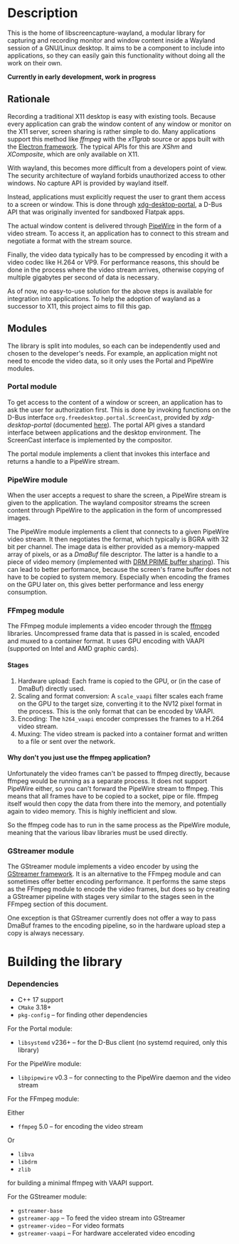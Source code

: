 Description
==================
This is the home of libscreencapture-wayland, a modular library for capturing and recording monitor and window content inside a Wayland session of a GNU/Linux desktop.
It aims to be a component to include into applications, so they can easily gain this functionality without doing all the work on their own.

**Currently in early development, work in progress**

Rationale
---------
Recording a traditional X11 desktop is easy with existing tools.
Because every application can grab the window content of any window or monitor on the X11 server, screen sharing is rather simple to do.
Many applications support this method like *ffmpeg* with the *x11grab* source or apps built with the [Electron framework](https://www.electronjs.org/).
The typical APIs for this are *XShm* and *XComposite*, which are only available on X11.

With wayland, this becomes more difficult from a developers point of view.
The security architecture of wayland forbids unauthorized access to other windows.
No capture API is provided by wayland itself.

Instead, applications must explicitly request the user to grant them access to a screen or window.
This is done through [xdg-desktop-portal](https://flatpak.github.io/xdg-desktop-portal/), a D-Bus API that was originally invented for sandboxed Flatpak apps.

The actual window content is delivered through [PipeWire](https://pipewire.org/) in the form of a video stream.
To access it, an application has to connect to this stream and negotiate a format with the stream source.

Finally, the video data typically has to be compressed by encoding it with a video codec like H.264 or VP9.
For performance reasons, this should be done in the process where the video stream arrives, otherwise copying of multiple gigabytes per second of data is necessary.

As of now, no easy-to-use solution for the above steps is available for integration into applications.
To help the adoption of wayland as a successor to X11, this project aims to fill this gap.

Modules
-------
The library is split into modules, so each can be independently used and chosen to the developer's needs.
For example, an application might not need to encode the video data, so it only uses the Portal and PipeWire modules.

### Portal module
To get access to the content of a window or screen, an application has to ask the user for authorization first.
This is done by invoking functions on the D-Bus interface `org.freedesktop.portal.ScreenCast`, provided by *xdg-desktop-portal* (documented [here](https://flatpak.github.io/xdg-desktop-portal/#gdbus-org.freedesktop.portal.ScreenCast)).
The portal API gives a standard interface between applications and the desktop environment.
The ScreenCast interface is implemented by the compositor.

The portal module implements a client that invokes this interface and returns a handle to a PipeWire stream.

### PipeWire module
When the user accepts a request to share the screen, a PipeWire stream is given to the application.
The wayland compositor streams the screen content through PipeWire to the application in the form of uncompressed images.

The PipeWire module implements a client that connects to a given PipeWire video stream.
It then negotiates the format, which typically is BGRA with 32 bit per channel.
The image data is either provided as a memory-mapped array of pixels, or as a *DmaBuf* file descriptor.
The latter is a handle to a piece of video memory (implemented with [DRM PRIME buffer sharing](https://www.kernel.org/doc/html/latest/gpu/drm-mm.html#prime-buffer-sharing)).
This can lead to better performance, because the screen's frame buffer does not have to be copied to system memory.
Especially when encoding the frames on the GPU later on, this gives better performance and less energy consumption.

### FFmpeg module
The FFmpeg module implements a video encoder through the [ffmpeg](https://ffmpeg.org/) libraries.
Uncompressed frame data that is passed in is scaled, encoded and muxed to a container format.
It uses GPU encoding with VAAPI (supported on Intel and AMD graphic cards).

#### Stages
1. Hardware upload: Each frame is copied to the GPU, or (in the case of DmaBuf) directly used.
2. Scaling and format conversion: A `scale_vaapi` filter scales each frame on the GPU to the target size, converting it to the NV12 pixel format in the process.
   This is the only format that can be encoded by VAAPI.
3. Encoding: The `h264_vaapi` encoder compresses the frames to a H.264 video stream.
4. Muxing: The video stream is packed into a container format and written to a file or sent over the network.

#### Why don't you just use the ffmpeg application?
Unfortunately the video frames can't be passed to ffmpeg directly, because ffmpeg would be running as a separate process.
It does not support PipeWire either, so you can't forward the PipeWire stream to ffmpeg.
This means that all frames have to be copied to a socket, pipe or file.
ffmpeg itself would then copy the data from there into the memory, and potentially again to video memory.
This is highly inefficient and slow.

So the ffmpeg code has to run in the same process as the PipeWire module, meaning that the various libav libraries must be used directly.

### GStreamer module
The GStreamer module implements a video encoder by using the [GStreamer framework](https://gstreamer.freedesktop.org/).
It is an alternative to the FFmpeg module and can sometimes offer better encoding performance.
It performs the same steps as the FFmpeg module to encode the video frames,
but does so by creating a GStreamer pipeline with stages very similar to the stages seen in the FFmpeg section of this document.

One exception is that GStreamer currently does not offer a way to pass DmaBuf frames to the encoding pipeline, so in the hardware upload step a copy is always necessary.

Building the library
====================

### Dependencies

- C++ 17 support
- `CMake` 3.18+
- `pkg-config` – for finding other dependencies

For the Portal module:
- `libsystemd` v236+ – for the D-Bus client (no systemd required, only this library)

For the PipeWire module:
- `libpipewire` v0.3 – for connecting to the PipeWire daemon and the video stream

For the FFmpeg module:

Either
- `ffmpeg` 5.0 – for encoding the video stream

Or
- `libva`
- `libdrm`
- `zlib`

for building a minimal ffmpeg with VAAPI support.

For the GStreamer module:

- `gstreamer-base`
- `gstreamer-app` – To feed the video stream into GStreamer
- `gstreamer-video` – For video formats
- `gstreamer-vaapi` – For hardware accelerated video encoding